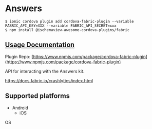 # Answers

```
$ ionic cordova plugin add cordova-fabric-plugin --variable FABRIC_API_KEY=XXX --variable FABRIC_API_SECRET=xxx
$ npm install @ischemaview-awesome-cordova-plugins/fabric
```

## [Usage Documentation](https://danielsogl.gitbook.io/awesome-cordova-plugins/plugins/fabric/)

Plugin Repo: [https://www.npmjs.com/package/cordova-fabric-plugin](https://www.npmjs.com/package/cordova-fabric-plugin)

API for interacting with the Answers kit.

https://docs.fabric.io/crashlytics/index.html

## Supported platforms

- Android
  - iOS
  


OS
  


